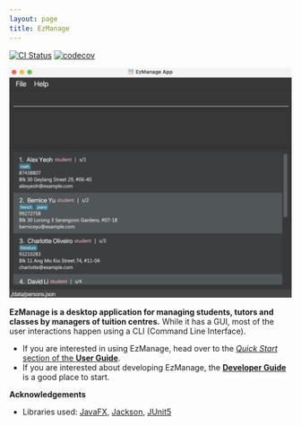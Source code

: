 ```yaml
---
layout: page
title: EzManage
---
```


[![CI Status](https://github.com/AY2021S2-CS2103-W16-4/tp/workflows/Java%20CI/badge.svg)](https://github.com/AY2021S2-CS2103-W16-4/tp/actions)
[![codecov](https://codecov.io/gh/AY2021S2-CS2103-W16-4/tp/branch/master/graph/badge.svg)](https://codecov.io/gh/AY2021S2-CS2103-W16-4/tp)

![Ui](images/Ui.png)

**EzManage is a desktop application for managing students, tutors and classes by managers of tuition centres.** While it has a GUI, most of the user interactions happen using a CLI (Command Line Interface).

* If you are interested in using EzManage, head over to the [_Quick Start_ section of the **User Guide**](UserGuide.html#quick-start).
* If you are interested about developing EzManage, the [**Developer Guide**](DeveloperGuide.html) is a good place to start.


**Acknowledgements**

* Libraries used: [JavaFX](https://openjfx.io/), [Jackson](https://github.com/FasterXML/jackson), [JUnit5](https://github.com/junit-team/junit5)
